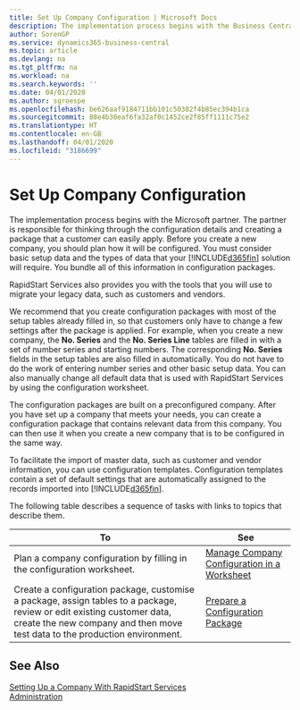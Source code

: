 ```yaml
---
title: Set Up Company Configuration | Microsoft Docs
description: The implementation process begins with the Business Central solution will require. You bundle all of this information into configuration packages.
author: SorenGP
ms.service: dynamics365-business-central
ms.topic: article
ms.devlang: na
ms.tgt_pltfrm: na
ms.workload: na
ms.search.keywords: ''
ms.date: 04/01/2020
ms.author: sgroespe
ms.openlocfilehash: be626aaf9184711bb101c50382f4b85ec394b1ca
ms.sourcegitcommit: 88e4b30eaf6fa32af0c1452ce2f85ff1111c75e2
ms.translationtype: HT
ms.contentlocale: en-GB
ms.lasthandoff: 04/01/2020
ms.locfileid: "3186699"
---
```

# <a name="set-up-company-configuration"></a>Set Up Company Configuration
The implementation process begins with the Microsoft partner. The partner is responsible for thinking through the configuration details and creating a package that a customer can easily apply. Before you create a new company, you should plan how it will be configured. You must consider basic setup data and the types of data that your [!INCLUDE[d365fin](includes/d365fin_md.md)] solution will require. You bundle all of this information in configuration packages.

RapidStart Services also provides you with the tools that you will use to migrate your legacy data, such as customers and vendors.  

We recommend that you create configuration packages with most of the setup tables already filled in, so that customers only have to change a few settings after the package is applied. For example, when you create a new company, the **No. Series** and the **No. Series Line** tables are filled in with a set of number series and starting numbers. The corresponding **No. Series** fields in the setup tables are also filled in automatically. You do not have to do the work of entering number series and other basic setup data. You can also manually change all default data that is used with RapidStart Services by using the configuration worksheet.  

The configuration packages are built on a preconfigured company. After you have set up a company that meets your needs, you can create a configuration package that contains relevant data from this company. You can then use it when you create a new company that is to be configured in the same way.  

To facilitate the import of master data, such as customer and vendor information, you can use configuration templates. Configuration templates contain a set of default settings that are automatically assigned to the records imported into [!INCLUDE[d365fin](includes/d365fin_md.md)].

The following table describes a sequence of tasks with links to topics that describe them.

|**To**|**See**|  
|------------|-------------|  
|Plan a company configuration by filling in the configuration worksheet.|[Manage Company Configuration in a Worksheet](admin-how-to-manage-company-configuration-in-a-worksheet.md)|  
|Create a configuration package, customise a package, assign tables to a package, review or edit existing customer data, create the new company and then move test data to the production environment.|[Prepare a Configuration Package](admin-how-to-prepare-a-configuration-package.md)| 

## <a name="see-also"></a>See Also  
[Setting Up a Company With RapidStart Services](admin-set-up-a-company-with-rapidstart.md)  
[Administration](admin-setup-and-administration.md)
